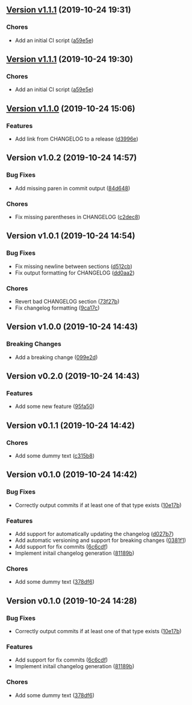 ## [Version v1.1.1](https://github.com/haleyrc/changelog/releases/tag/v1.1.1) (2019-10-24 19:31)

### Chores

*  Add an initial CI script ([a59e5e](https://github.com/haleyrc/changelog/commit/a59e5e20d68c0606b74fda8a4f05cce8a559490f))


## [Version v1.1.1](https://github.com/haleyrc/changelog/releases/tag/v1.1.1) (2019-10-24 19:30)

### Chores

*  Add an initial CI script ([a59e5e](https://github.com/haleyrc/changelog/commit/a59e5e20d68c0606b74fda8a4f05cce8a559490f))


## [Version v1.1.0](https://github.com/haleyrc/changelog/releases/tag/v1.1.0) (2019-10-24 15:06)

### Features

*  Add link from CHANGELOG to a release ([d3996e](https://github.com/haleyrc/changelog/commit/d3996ea58ea6d07eb8fd6e576a1ad61047efdbac))


## Version v1.0.2 (2019-10-24 14:57)

### Bug Fixes

*  Add missing paren in commit output ([84d648](https://github.com/haleyrc/changelog/commit/84d64890875314fca92ac4f56dd9015f64a773f6))

### Chores

*  Fix missing parentheses in CHANGELOG ([c2dec8](https://github.com/haleyrc/changelog/commit/c2dec83272a167f11058d0d87f342e6a247547a7))


## Version v1.0.1 (2019-10-24 14:54)

### Bug Fixes

*  Fix missing newline between sections ([d512cb](https://github.com/haleyrc/changelog/commit/d512cb2a55a06868c6bb85763b8a48239ba04082))
*  Fix output formatting for CHANGELOG ([dd0aa2](https://github.com/haleyrc/changelog/commit/dd0aa2d330addfeb6e7c080395250057ab7e09b2))

### Chores

*  Revert bad CHANGELOG section ([73f27b](https://github.com/haleyrc/changelog/commit/73f27be58e410c8a19f9b92a480e5812d3ba3b9b))
*  Fix changelog formatting ([9ca17c](https://github.com/haleyrc/changelog/commit/9ca17ceb80b58704638e2aa8becbec356e2811f4))


## Version v1.0.0 (2019-10-24 14:43)

### Breaking Changes

*  Add a breaking change ([099e2d](https://github.com/haleyrc/changelog/commit/099e2d219fee114b2d04ad5280f4fdde42fd6422))

## Version v0.2.0 (2019-10-24 14:43)

### Features

*  Add some new feature ([95fa50](https://github.com/haleyrc/changelog/commit/95fa50b3cf4312aae89317da7fd20eca440640ca))

## Version v0.1.1 (2019-10-24 14:42)

### Chores

*  Add some dummy text ([c315b8](https://github.com/haleyrc/changelog/commit/c315b8f71315e312851cdb6d9fd62e1eb8bf0020))

## Version v0.1.0 (2019-10-24 14:42)

### Bug Fixes

*  Correctly output commits if at least one of that type exists ([10e17b](https://github.com/haleyrc/changelog/commit/10e17bb60a3b50edc7feea4f666312141d17a42f))

### Features

*  Add support for automatically updating the changelog ([d027b7](https://github.com/haleyrc/changelog/commit/d027b78886ad8352bd15084273eb1f9f5cefe6b6))
*  Add automatic versioning and support for breaking changes ([0381f1](https://github.com/haleyrc/changelog/commit/0381f1f6f4f39cc1ce7471c616c7757fd693bbb7))
*  Add support for fix commits ([6c6cdf](https://github.com/haleyrc/changelog/commit/6c6cdf771466ca592b81fe10feed6bf8cf4928ab))
*  Implement initail changelog generation ([81189b](https://github.com/haleyrc/changelog/commit/81189bd0784e7c3b8134594a2ff670fa874959cd))

### Chores

*  Add some dummy text ([378df6](https://github.com/haleyrc/changelog/commit/378df6133412c62c72e421646ec75b65c049c828))

## Version v0.1.0 (2019-10-24 14:28)

### Bug Fixes

*  Correctly output commits if at least one of that type exists ([10e17b](https://github.com/haleyrc/changelog/commit/10e17bb60a3b50edc7feea4f666312141d17a42f))

### Features

*  Add support for fix commits ([6c6cdf](https://github.com/haleyrc/changelog/commit/6c6cdf771466ca592b81fe10feed6bf8cf4928ab))
*  Implement initail changelog generation ([81189b](https://github.com/haleyrc/changelog/commit/81189bd0784e7c3b8134594a2ff670fa874959cd))

### Chores

*  Add some dummy text ([378df6](https://github.com/haleyrc/changelog/commit/378df6133412c62c72e421646ec75b65c049c828))


